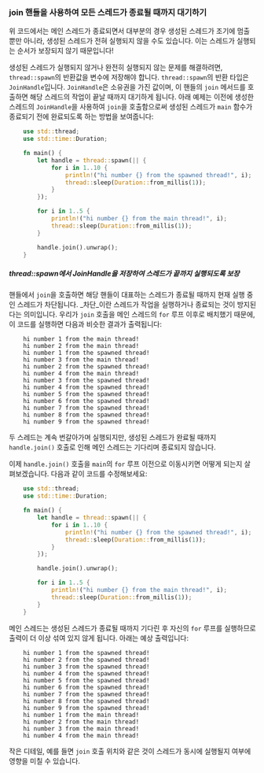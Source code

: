 ### join 핸들을 사용하여 모든 스레드가 종료될 때까지 대기하기

위 코드에서는 메인 스레드가 종료되면서 대부분의 경우 생성된 스레드가 조기에 멈출 뿐만 아니라, 생성된 스레드가 전혀 실행되지 않을 수도 있습니다. 이는 스레드가 실행되는 순서가 보장되지 않기 때문입니다!

생성된 스레드가 실행되지 않거나 완전히 실행되지 않는 문제를 해결하려면, `thread::spawn`의 반환값을 변수에 저장해야 합니다. `thread::spawn`의 반환 타입은 `JoinHandle`입니다. `JoinHandle`은 소유권을 가진 값이며, 이 핸들의 `join` 메서드를 호출하면 해당 스레드의 작업이 끝날 때까지 대기하게 됩니다. 아래 예제는 이전에 생성한 스레드의 `JoinHandle`을 사용하여 `join`을 호출함으로써 생성된 스레드가 `main` 함수가 종료되기 전에 완료되도록 하는 방법을 보여줍니다:

```rust
    use std::thread;
    use std::time::Duration;

    fn main() {
        let handle = thread::spawn(|| {
            for i in 1..10 {
                println!("hi number {} from the spawned thread!", i);
                thread::sleep(Duration::from_millis(1));
            }
        });

        for i in 1..5 {
            println!("hi number {} from the main thread!", i);
            thread::sleep(Duration::from_millis(1));
        }

        handle.join().unwrap();
    }
```

##### thread::spawn에서 JoinHandle을 저장하여 스레드가 끝까지 실행되도록 보장

핸들에서 `join`을 호출하면 해당 핸들이 대표하는 스레드가 종료될 때까지 현재 실행 중인 스레드가 차단됩니다. _차단_이란 스레드가 작업을 실행하거나 종료되는 것이 방지된다는 의미입니다. 우리가 `join` 호출을 메인 스레드의 `for` 루프 이후로 배치했기 때문에, 이 코드를 실행하면 다음과 비슷한 결과가 출력됩니다:

```text
    hi number 1 from the main thread!
    hi number 2 from the main thread!
    hi number 1 from the spawned thread!
    hi number 3 from the main thread!
    hi number 2 from the spawned thread!
    hi number 4 from the main thread!
    hi number 3 from the spawned thread!
    hi number 4 from the spawned thread!
    hi number 5 from the spawned thread!
    hi number 6 from the spawned thread!
    hi number 7 from the spawned thread!
    hi number 8 from the spawned thread!
    hi number 9 from the spawned thread!
```

두 스레드는 계속 번갈아가며 실행되지만, 생성된 스레드가 완료될 때까지 `handle.join()` 호출로 인해 메인 스레드는 기다리며 종료되지 않습니다.

이제 `handle.join()` 호출을 `main`의 `for` 루프 이전으로 이동시키면 어떻게 되는지 살펴보겠습니다. 다음과 같이 코드를 수정해보세요:

```rust
    use std::thread;
    use std::time::Duration;

    fn main() {
        let handle = thread::spawn(|| {
            for i in 1..10 {
                println!("hi number {} from the spawned thread!", i);
                thread::sleep(Duration::from_millis(1));
            }
        });

        handle.join().unwrap();

        for i in 1..5 {
            println!("hi number {} from the main thread!", i);
            thread::sleep(Duration::from_millis(1));
        }
    }
```

메인 스레드는 생성된 스레드가 종료될 때까지 기다린 후 자신의 `for` 루프를 실행하므로 출력이 더 이상 섞여 있지 않게 됩니다. 아래는 예상 출력입니다:

```text
    hi number 1 from the spawned thread!
    hi number 2 from the spawned thread!
    hi number 3 from the spawned thread!
    hi number 4 from the spawned thread!
    hi number 5 from the spawned thread!
    hi number 6 from the spawned thread!
    hi number 7 from the spawned thread!
    hi number 8 from the spawned thread!
    hi number 9 from the spawned thread!
    hi number 1 from the main thread!
    hi number 2 from the main thread!
    hi number 3 from the main thread!
    hi number 4 from the main thread!
```

작은 디테일, 예를 들면 `join` 호출 위치와 같은 것이 스레드가 동시에 실행될지 여부에 영향을 미칠 수 있습니다.